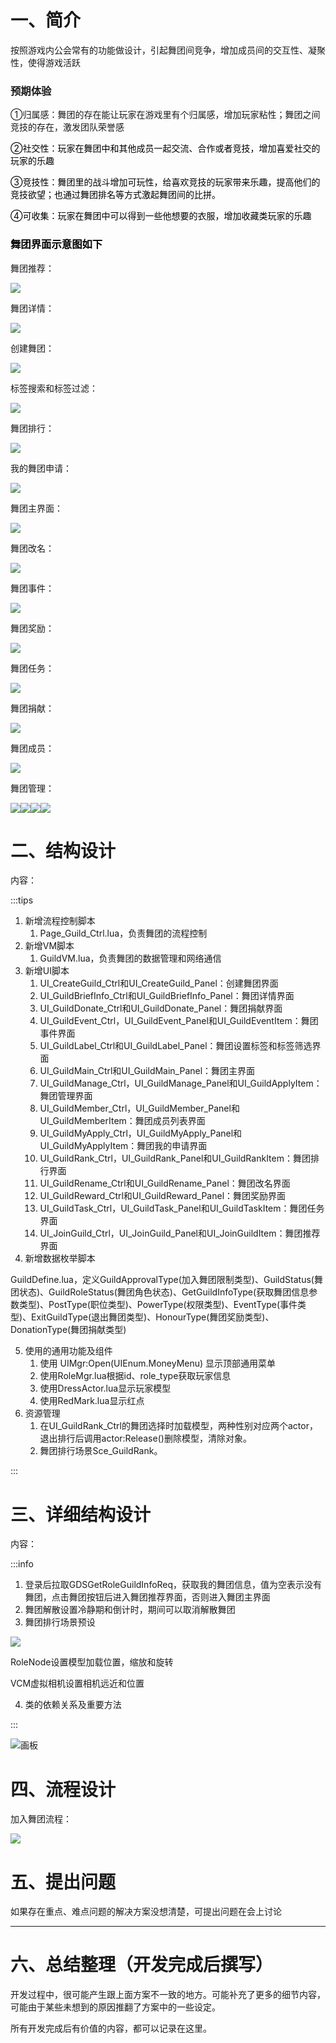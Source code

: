 # 一、简介
按照游戏内公会常有的功能做设计，引起舞团间竞争，增加成员间的交互性、凝聚性，使得游戏活跃

### 预期体验
①归属感：舞团的存在能让玩家在游戏里有个归属感，增加玩家粘性；舞团之间竞技的存在，激发团队荣誉感

<font style="color:#000000;">②社交性：玩家在舞团中和其他成员一起交流、合作或者竞技，增加喜爱社交的玩家的乐趣</font>

<font style="color:#000000;">③竞技性：舞团里的战斗增加可玩性，给喜欢竞技的玩家带来乐趣，提高他们的竞技欲望；也通过舞团排名等方式激起舞团间的比拼。</font>

<font style="color:#000000;">④可收集：玩家在舞团中可以得到一些他想要的衣服，增加收藏类玩家的乐趣</font>

### <font style="color:#000000;">舞团界面示意图如下</font>
舞团推荐：

![](https://cdn.nlark.com/yuque/0/2025/png/44314719/1740023273488-463728f4-d3dc-4576-adb0-bdd8c900029b.png)

舞团详情：

![](https://cdn.nlark.com/yuque/0/2025/png/44314719/1740023315273-3b08b2f2-1c49-4023-a463-a6490b8ba30c.png)

创建舞团：

![](https://cdn.nlark.com/yuque/0/2025/png/44314719/1740023344317-430a78b0-c990-44cb-bb1c-8633ef1c4b3f.png)

标签搜索和标签过滤：

![](https://cdn.nlark.com/yuque/0/2025/png/44314719/1740023410393-fb60329b-355d-44ab-88e9-2c15a0e4ed0b.png)

舞团排行：

![](https://cdn.nlark.com/yuque/0/2025/png/44314719/1740023443422-e610536e-f1da-4fb1-89a9-372c83d8a28a.png)

我的舞团申请：

![](https://cdn.nlark.com/yuque/0/2025/png/44314719/1740023505891-98dc5477-8b8b-49e1-a251-3c4cd1870042.png)

舞团主界面：

![](https://cdn.nlark.com/yuque/0/2025/png/44314719/1740023538452-080d5271-ee7a-481d-ac2a-cb6a2f53a71d.png)

舞团改名：

![](https://cdn.nlark.com/yuque/0/2025/png/44314719/1740023591081-52a44e4a-0d35-4d8a-b273-f84c66cd5348.png)

舞团事件：

![](https://cdn.nlark.com/yuque/0/2025/png/44314719/1740023669179-2f7343b6-078a-4f40-9893-a66a5a485e4f.png)

舞团奖励：

![](https://cdn.nlark.com/yuque/0/2025/png/44314719/1740023703399-5cd0f8c8-4c81-4a79-81c1-b826e1dd8042.png)

舞团任务：

![](https://cdn.nlark.com/yuque/0/2025/png/44314719/1740023731745-1d5e064e-81f2-477b-b2d4-08a459953e33.png)

舞团捐献：

![](https://cdn.nlark.com/yuque/0/2025/png/44314719/1740023759013-5910bcc4-6342-46c2-8eb5-9fdafdb3097e.png)

舞团成员：

![](https://cdn.nlark.com/yuque/0/2025/png/44314719/1740028136671-849dd6f4-f760-4b37-9a75-80f74370375b.png)

舞团管理：

![](https://cdn.nlark.com/yuque/0/2025/png/44314719/1740024037838-21b492eb-8d4f-40c4-a694-db2e0ea6bddb.png)![](https://cdn.nlark.com/yuque/0/2025/png/44314719/1740024038044-d6df9df3-c8a5-477f-b3bf-637b1021eecc.png)![](https://cdn.nlark.com/yuque/0/2025/png/44314719/1740024038346-6e328a7e-ecba-4841-9c2e-812048ceb362.png)![](https://cdn.nlark.com/yuque/0/2025/png/44314719/1740024038438-901a07e8-06c2-4f80-b6d5-31f51f5d4c79.png)

# 二、结构设计
内容：

:::tips
1. 新增流程控制脚本
    1. Page_Guild_Ctrl.lua，负责舞团的流程控制
2. 新增VM脚本
    1. GuildVM.lua，负责舞团的数据管理和网络通信
3. 新增UI脚本
    1. UI_CreateGuild_Ctrl和UI_CreateGuild_Panel：创建舞团界面
    2. UI_GuildBriefInfo_Ctrl和UI_GuildBriefInfo_Panel：舞团详情界面
    3. UI_GuildDonate_Ctrl和UI_GuildDonate_Panel：舞团捐献界面
    4. UI_GuildEvent_Ctrl，UI_GuildEvent_Panel和UI_GuildEventItem：舞团事件界面
    5. UI_GuildLabel_Ctrl和UI_GuildLabel_Panel：舞团设置标签和标签筛选界面
    6. UI_GuildMain_Ctrl和UI_GuildMain_Panel：舞团主界面
    7. UI_GuildManage_Ctrl，UI_GuildManage_Panel和UI_GuildApplyItem：舞团管理界面
    8. UI_GuildMember_Ctrl，UI_GuildMember_Panel和UI_GuildMemberItem：舞团成员列表界面
    9. UI_GuildMyApply_Ctrl，UI_GuildMyApply_Panel和UI_GuildMyApplyItem：舞团我的申请界面
    10. UI_GuildRank_Ctrl，UI_GuildRank_Panel和UI_GuildRankItem：舞团排行界面
    11. UI_GuildRename_Ctrl和UI_GuildRename_Panel：舞团改名界面
    12. UI_GuildReward_Ctrl和UI_GuildReward_Panel：舞团奖励界面
    13. UI_GuildTask_Ctrl，UI_GuildTask_Panel和UI_GuildTaskItem：舞团任务界面
    14. UI_JoinGuild_Ctrl，UI_JoinGuild_Panel和UI_JoinGuildItem：舞团推荐界面
4. 新增数据枚举脚本

GuildDefine.lua，定义GuildApprovalType(加入舞团限制类型)、GuildStatus(舞团状态)、GuildRoleStatus(舞团角色状态)、GetGuildInfoType(获取舞团信息参数类型)、PostType(职位类型)、PowerType(权限类型)、EventType(事件类型)、ExitGuildType(退出舞团类型)、HonourType(舞团奖励类型)、DonationType(舞团捐献类型)

5. 使用的通用功能及组件
    1. 使用 UIMgr:Open(UIEnum.MoneyMenu)  显示顶部通用菜单
    2. 使用RoleMgr.lua根据id、role_type获取玩家信息
    3. 使用DressActor.lua显示玩家模型
    4. 使用RedMark.lua显示红点
6. 资源管理
    1. 在UI_GuildRank_Ctrl的舞团选择时加载模型，两种性别对应两个actor，退出排行后调用actor:Release()删除模型，清除对象。
    2. 舞团排行场景Sce_GuildRank。

:::

# 三、详细结构设计
内容：

:::info
1. 登录后拉取GDSGetRoleGuildInfoReq，获取我的舞团信息，值为空表示没有舞团，点击舞团按钮后进入舞团推荐界面，否则进入舞团主界面
2. 舞团解散设置冷静期和倒计时，期间可以取消解散舞团
3. 舞团排行场景预设

![](https://cdn.nlark.com/yuque/0/2025/png/44314719/1739959756603-590cc76d-c3f3-4597-b7d8-cbc2dcd5ca03.png)

RoleNode设置模型加载位置，缩放和旋转

VCM虚拟相机设置相机远近和位置

4. 类的依赖关系及重要方法  
 

:::

![画板](https://cdn.nlark.com/yuque/0/2025/jpeg/44314719/1740022256259-cfcbf7c5-60c6-441f-837b-fd785d92ef2e.jpeg)



# 四、流程设计
加入舞团流程：

![](https://cdn.nlark.com/yuque/0/2024/png/50704734/1734069573600-285bb30a-ad23-4bb6-b3e5-be093ea9bd64.png?x-oss-process=image%2Fformat%2Cwebp)



# 五、提出问题
如果存在重点、难点问题的解决方案没想清楚，可提出问题在会上讨论



---

# 六、总结整理（开发完成后撰写）
开发过程中，很可能产生跟上面方案不一致的地方。可能补充了更多的细节内容，可能由于某些未想到的原因推翻了方案中的一些设定。

所有开发完成后有价值的内容，都可以记录在这里。

